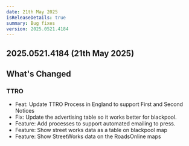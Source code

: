 ```yaml
---
date: 21th May 2025
isReleaseDetails: true
summary: Bug fixes
version: 2025.0521.4184
---
```

## 2025.0521.4184 (21th May 2025) 

## What's Changed

### TTRO

* Feat: Update TTRO Process in England to support First and Second Notices 
* Fix: Update the advertising table so it works better for blackpool. 
* Feature: Add processes to support automated emailing to press.  
* Feature: Show street works data as a table on blackpool map 
* Feature: Show StreetWorks data on the RoadsOnline maps 

